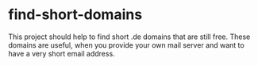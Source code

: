 # find-short-domains
This project should help to find short .de domains that are still free. These domains are useful, when you provide your own mail server and want to have a very short email address.
